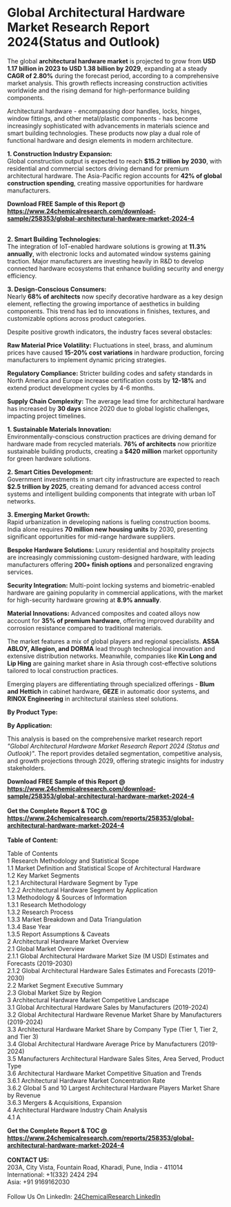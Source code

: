 <h1>Global Architectural Hardware Market Research Report 2024(Status and Outlook)</h1><p>The global <strong>architectural hardware market</strong> is projected to grow from <strong>USD 1.17 billion in 2023 to USD 1.38 billion by 2029</strong>, expanding at a steady <strong>CAGR of 2.80%</strong> during the forecast period, according to a comprehensive market analysis. This growth reflects increasing construction activities worldwide and the rising demand for high-performance building components. </p><p>Architectural hardware - encompassing door handles, locks, hinges, window fittings, and other metal/plastic components - has become increasingly sophisticated with advancements in materials science and smart building technologies. These products now play a dual role of functional hardware and design elements in modern architecture.</p><p><strong>1. Construction Industry Expansion:</strong><br>
Global construction output is expected to reach <strong>$15.2 trillion by 2030</strong>, with residential and commercial sectors driving demand for premium architectural hardware. The Asia-Pacific region accounts for <strong>42% of global construction spending</strong>, creating massive opportunities for hardware manufacturers.</p><div><b>Download FREE Sample of this Report @ 
            <a href="https://www.24chemicalresearch.com/download-sample/258353/global-architectural-hardware-market-2024-4">
            https://www.24chemicalresearch.com/download-sample/258353/global-architectural-hardware-market-2024-4</a></b></div><br><p><strong>2. Smart Building Technologies:</strong><br>
The integration of IoT-enabled hardware solutions is growing at <strong>11.3% annually</strong>, with electronic locks and automated window systems gaining traction. Major manufacturers are investing heavily in R&amp;D to develop connected hardware ecosystems that enhance building security and energy efficiency.</p><p><strong>3. Design-Conscious Consumers:</strong><br>
Nearly <strong>68% of architects</strong> now specify decorative hardware as a key design element, reflecting the growing importance of aesthetics in building components. This trend has led to innovations in finishes, textures, and customizable options across product categories.</p><p>Despite positive growth indicators, the industry faces several obstacles:</p><p><strong>Raw Material Price Volatility:</strong> Fluctuations in steel, brass, and aluminum prices have caused <strong>15-20% cost variations</strong> in hardware production, forcing manufacturers to implement dynamic pricing strategies.</p><p><strong>Regulatory Compliance:</strong> Stricter building codes and safety standards in North America and Europe increase certification costs by <strong>12-18%</strong> and extend product development cycles by 4-6 months.</p><p><strong>Supply Chain Complexity:</strong> The average lead time for architectural hardware has increased by <strong>30 days</strong> since 2020 due to global logistic challenges, impacting project timelines.</p><p><strong>1. Sustainable Materials Innovation:</strong><br>
Environmentally-conscious construction practices are driving demand for hardware made from recycled materials. <strong>76% of architects</strong> now prioritize sustainable building products, creating a <strong>$420 million</strong> market opportunity for green hardware solutions.</p><p><strong>2. Smart Cities Development:</strong><br>
Government investments in smart city infrastructure are expected to reach <strong>$2.5 trillion by 2025</strong>, creating demand for advanced access control systems and intelligent building components that integrate with urban IoT networks.</p><p><strong>3. Emerging Market Growth:</strong><br>
Rapid urbanization in developing nations is fueling construction booms. India alone requires <strong>70 million new housing units</strong> by 2030, presenting significant opportunities for mid-range hardware suppliers.</p><p><strong>Bespoke Hardware Solutions:</strong> Luxury residential and hospitality projects are increasingly commissioning custom-designed hardware, with leading manufacturers offering <strong>200+ finish options</strong> and personalized engraving services.</p><p><strong>Security Integration:</strong> Multi-point locking systems and biometric-enabled hardware are gaining popularity in commercial applications, with the market for high-security hardware growing at <strong>8.9% annually</strong>.</p><p><strong>Material Innovations:</strong> Advanced composites and coated alloys now account for <strong>35% of premium hardware</strong>, offering improved durability and corrosion resistance compared to traditional materials.</p><p>The market features a mix of global players and regional specialists. <strong>ASSA ABLOY, Allegion, and DORMA</strong> lead through technological innovation and extensive distribution networks. Meanwhile, companies like <strong>Kin Long and Lip Hing</strong> are gaining market share in Asia through cost-effective solutions tailored to local construction practices.</p><p>Emerging players are differentiating through specialized offerings - <strong>Blum and Hettich</strong> in cabinet hardware, <strong>GEZE</strong> in automatic door systems, and <strong>RINOX Engineering</strong> in architectural stainless steel solutions.</p><p><strong>By Product Type:</strong></p><p><strong>By Application:</strong></p><p>This analysis is based on the comprehensive market research report <em>"Global Architectural Hardware Market Research Report 2024 (Status and Outlook)"</em>. The report provides detailed segmentation, competitive analysis, and growth projections through 2029, offering strategic insights for industry stakeholders.</p><div><b>Download FREE Sample of this Report @ 
            <a href="https://www.24chemicalresearch.com/download-sample/258353/global-architectural-hardware-market-2024-4">
            https://www.24chemicalresearch.com/download-sample/258353/global-architectural-hardware-market-2024-4</a></b></div><br><div><b>Get the Complete Report & TOC @ 
            <a href="https://www.24chemicalresearch.com/reports/258353/global-architectural-hardware-market-2024-4">
            https://www.24chemicalresearch.com/reports/258353/global-architectural-hardware-market-2024-4</a></b></div><br>
            <b>Table of Content:</b><p>Table of Contents<br />
1 Research Methodology and Statistical Scope<br />
1.1 Market Definition and Statistical Scope of Architectural Hardware<br />
1.2 Key Market Segments<br />
1.2.1 Architectural Hardware Segment by Type<br />
1.2.2 Architectural Hardware Segment by Application<br />
1.3 Methodology & Sources of Information<br />
1.3.1 Research Methodology<br />
1.3.2 Research Process<br />
1.3.3 Market Breakdown and Data Triangulation<br />
1.3.4 Base Year<br />
1.3.5 Report Assumptions & Caveats<br />
2 Architectural Hardware Market Overview<br />
2.1 Global Market Overview<br />
2.1.1 Global Architectural Hardware Market Size (M USD) Estimates and Forecasts (2019-2030)<br />
2.1.2 Global Architectural Hardware Sales Estimates and Forecasts (2019-2030)<br />
2.2 Market Segment Executive Summary<br />
2.3 Global Market Size by Region<br />
3 Architectural Hardware Market Competitive Landscape<br />
3.1 Global Architectural Hardware Sales by Manufacturers (2019-2024)<br />
3.2 Global Architectural Hardware Revenue Market Share by Manufacturers (2019-2024)<br />
3.3 Architectural Hardware Market Share by Company Type (Tier 1, Tier 2, and Tier 3)<br />
3.4 Global Architectural Hardware Average Price by Manufacturers (2019-2024)<br />
3.5 Manufacturers Architectural Hardware Sales Sites, Area Served, Product Type<br />
3.6 Architectural Hardware Market Competitive Situation and Trends<br />
3.6.1 Architectural Hardware Market Concentration Rate<br />
3.6.2 Global 5 and 10 Largest Architectural Hardware Players Market Share by Revenue<br />
3.6.3 Mergers & Acquisitions, Expansion<br />
4 Architectural Hardware Industry Chain Analysis<br />
4.1 A</p><div><b>Get the Complete Report & TOC @ 
            <a href="https://www.24chemicalresearch.com/reports/258353/global-architectural-hardware-market-2024-4">
            https://www.24chemicalresearch.com/reports/258353/global-architectural-hardware-market-2024-4</a></b></div><br><b>CONTACT US:</b><br>
            203A, City Vista, Fountain Road, Kharadi, Pune, India - 411014<br>
            International: +1(332) 2424 294<br>
            Asia: +91 9169162030 <br><br>
            Follow Us On LinkedIn: <a href="https://www.linkedin.com/company/24chemicalresearch/">24ChemicalResearch LinkedIn</a>